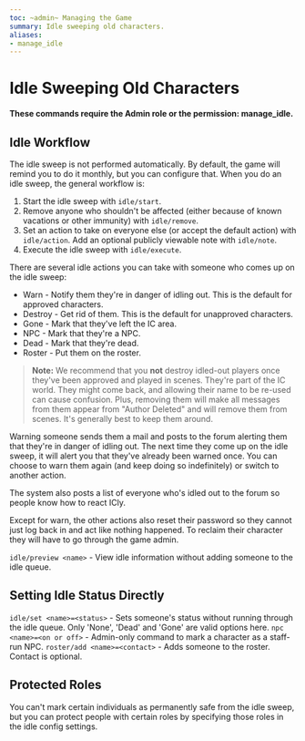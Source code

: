 ```yaml
---
toc: ~admin~ Managing the Game
summary: Idle sweeping old characters.
aliases:
- manage_idle
---
```

# Idle Sweeping Old Characters

**These commands require the Admin role or the permission: manage\_idle.**

## Idle Workflow

The idle sweep is not performed automatically. By default, the game will remind you to do it monthly, but you can configure that.  When you do an idle sweep, the general workflow is:

1. Start the idle sweep with `idle/start`.
2. Remove anyone who shouldn't be affected (either because of known vacations or other immunity) with `idle/remove`.
3. Set an action to take on everyone else (or accept the default action) with `idle/action`.  Add an optional publicly viewable note with `idle/note`.
4. Execute the idle sweep with `idle/execute`.

There are several idle actions you can take with someone who comes up on the idle sweep:

* Warn - Notify them they're in danger of idling out.  This is the default for approved characters.
* Destroy - Get rid of them.  This is the default for unapproved characters.
* Gone - Mark that they've left the IC area.
* NPC - Mark that they're a NPC.
* Dead - Mark that they're dead.
* Roster - Put them on the roster.

> **Note:** We recommend that you **not** destroy idled-out players once they've been approved and played in scenes.  They're part of the IC world.  They might come back, and allowing their name to be re-used can cause confusion.  Plus, removing them will make all messages from them appear from "Author Deleted" and will remove them from scenes.  It's generally best to keep them around.

Warning someone sends them a mail and posts to the forum alerting them that they're in danger of idling out.  The next time they come up on the idle sweep, it will alert you that they've already been warned once. You can choose to warn them again (and keep doing so indefinitely) or switch to another action.

The system also posts a list of everyone who's idled out to the forum so people know how to react ICly.

Except for warn, the other actions also reset their password so they cannot just log back in and act like nothing happened.  To reclaim their character they will have to go through the game admin.

`idle/preview <name>` - View idle information without adding someone to the idle queue.


## Setting Idle Status Directly

`idle/set <name>=<status>` - Sets someone's status without running through the idle queue. Only 'None', 'Dead' and 'Gone' are valid options here.
`npc <name>=<on or off>` - Admin-only command to mark a character as a staff-run NPC.
`roster/add <name>=<contact>` - Adds someone to the roster.  Contact is optional.

## Protected Roles

You can't mark certain individuals as permanently safe from the idle sweep, but you can protect people with certain roles by specifying those roles in the idle config settings.
